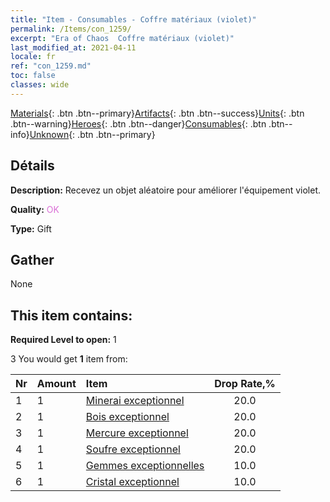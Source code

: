 ```yaml
---
title: "Item - Consumables - Coffre matériaux (violet)"
permalink: /Items/con_1259/
excerpt: "Era of Chaos  Coffre matériaux (violet)"
last_modified_at: 2021-04-11
locale: fr
ref: "con_1259.md"
toc: false
classes: wide
---
```

 [Materials](/fr/Items/){: .btn .btn--primary}[Artifacts](/fr/Items/Artifacts/){: .btn .btn--success}[Units](/fr/Items/Units/){: .btn .btn--warning}[Heroes](/fr/Items/Heroes/){: .btn .btn--danger}[Consumables](/fr/Items/Consumables/){: .btn .btn--info}[Unknown](/fr/Items/Unknown/){: .btn .btn--primary}

## Détails
 **Description:** Recevez un objet aléatoire pour améliorer l'équipement violet.

 **Quality:** <span style="color: #DA70D6">OK</span>

 **Type:** Gift

## Gather

  None

## This item contains:

 **Required Level to open:** 1

 3 You would get **1** item  from:

  | Nr | Amount |     Item    | Drop Rate,% |
  |:---|:-------|:------------|:---------:|
  | 1 | 1 | [Minerai exceptionnel](/fr/Items/mat_33/) | 20.0 | 
  | 2 | 1 | [Bois exceptionnel](/fr/Items/mat_34/) | 20.0 | 
  | 3 | 1 | [Mercure exceptionnel](/fr/Items/mat_35/) | 20.0 | 
  | 4 | 1 | [Soufre exceptionnel](/fr/Items/mat_36/) | 20.0 | 
  | 5 | 1 | [Gemmes exceptionnelles](/fr/Items/mat_37/) | 10.0 | 
  | 6 | 1 | [Cristal exceptionnel](/fr/Items/mat_38/) | 10.0 | 
